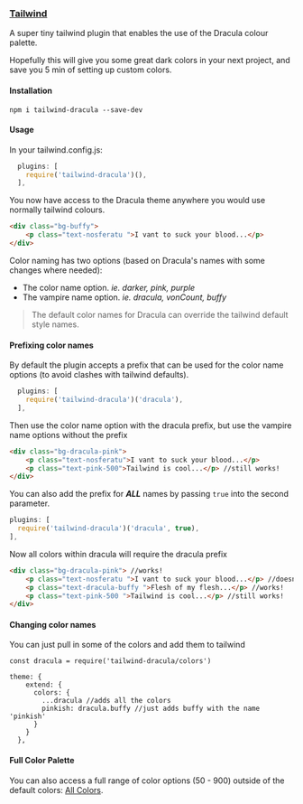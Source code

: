 ### [Tailwind](https://tailwindcss.com)

A super tiny tailwind plugin that enables the use of the Dracula colour palette.

Hopefully this will give you some great dark colors in your next project, and save you 5 min of setting up custom colors.

#### Installation

```
npm i tailwind-dracula --save-dev
```

#### Usage

In your tailwind.config.js:

```js
  plugins: [
    require('tailwind-dracula')(),
  ],
```

You now have access to the Dracula theme anywhere you would use normally tailwind colours.

```html
<div class="bg-buffy">
    <p class="text-nosferatu ">I vant to suck your blood...</p>
</div>
```

Color naming has two options (based on Dracula's names with some changes where needed):
* The color name option. <i>ie. darker, pink, purple</i>
* The vampire name option. <i>ie. dracula, vonCount, buffy</i>

> The default color names for Dracula can override the tailwind default style names.

#### Prefixing color names
By default the plugin accepts a prefix that can be used for the color name options (to avoid clashes with tailwind defaults).
```js
  plugins: [
    require('tailwind-dracula')('dracula'),
  ],
```
Then use the color name option with the dracula prefix, but use the vampire name options without the prefix
```html
<div class="bg-dracula-pink">
    <p class="text-nosferatu">I vant to suck your blood...</p>
    <p class="text-pink-500">Tailwind is cool...</p> //still works!
</div>
```

You can also add the prefix for <b><i>ALL</i></b> names by passing `true` into the second parameter.
```js
plugins: [
  require('tailwind-dracula')('dracula', true),
],
```
Now all colors within dracula will require the dracula prefix
```html
<div class="bg-dracula-pink"> //works!
    <p class="text-nosferatu ">I vant to suck your blood...</p> //doesn't work!
    <p class="text-dracula-buffy ">Flesh of my flesh...</p> //works!
    <p class="text-pink-500 ">Tailwind is cool...</p> //still works!
</div>
```

#### Changing color names

You can just pull in some of the colors and add them to tailwind
```
const dracula = require('tailwind-dracula/colors')

theme: {
    extend: {
      colors: {
        ...dracula //adds all the colors
        pinkish: dracula.buffy //just adds buffy with the name 'pinkish'
      }
    }
  },
```

#### Full Color Palette

You can also access a full range of color options (50 - 900) outside of the default colors: [All Colors](https://github.com/dracula/tailwind/blob/readme-update/colors.js).
